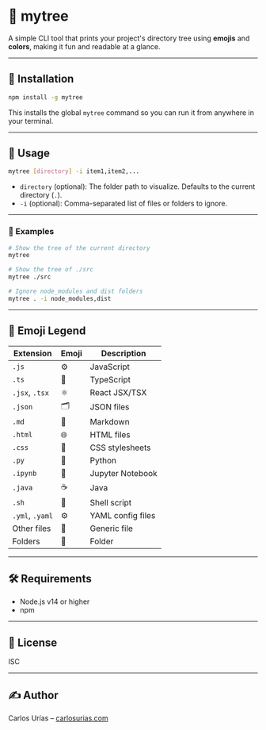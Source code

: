 # 📂 mytree

A simple CLI tool that prints your project's directory tree using **emojis** and **colors**, making it fun and readable at a glance.

---

## 🚀 Installation

```bash
npm install -g mytree
```



This installs the global `mytree` command so you can run it from anywhere in your terminal.

---

## 🧭 Usage

```bash
mytree [directory] -i item1,item2,...
```

- `directory` (optional): The folder path to visualize. Defaults to the current directory (`.`).
- `-i` (optional): Comma-separated list of files or folders to ignore.

---

### 📌 Examples

```bash
# Show the tree of the current directory
mytree

# Show the tree of ./src
mytree ./src

# Ignore node_modules and dist folders
mytree . -i node_modules,dist
```

---

## 🎨 Emoji Legend

| Extension       | Emoji | Description       |
| --------------- | ----- | ----------------- |
| `.js`           | ⚙️    | JavaScript        |
| `.ts`           | 🔧    | TypeScript        |
| `.jsx`, `.tsx`  | ⚛️    | React JSX/TSX     |
| `.json`         | 🗂️    | JSON files        |
| `.md`           | 📝    | Markdown          |
| `.html`         | 🌐    | HTML files        |
| `.css`          | 🎨    | CSS stylesheets   |
| `.py`           | 🐍    | Python            |
| `.ipynb`        | 📙    | Jupyter Notebook  |
| `.java`         | ☕    | Java              |
| `.sh`           | 🐚    | Shell script      |
| `.yml`, `.yaml` | ⚙️    | YAML config files |
| Other files     | 📄    | Generic file      |
| Folders         | 📁    | Folder            |

---

## 🛠️ Requirements

- Node.js v14 or higher
- npm

---

## 📄 License

ISC

---

## ✍️ Author

Carlos Urías – [carlosurias.com](https://carlosurias.com)

